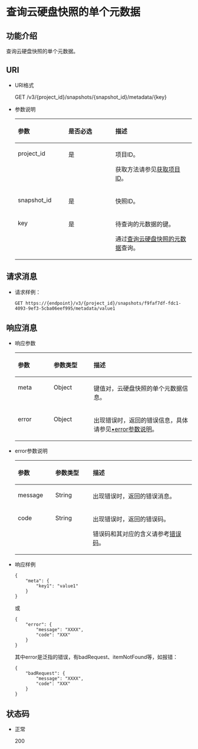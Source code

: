 # 查询云硬盘快照的单个元数据<a name="evs_04_3066"></a>

## 功能介绍<a name="section4805694511340"></a>

查询云硬盘快照的单个元数据。

## URI<a name="section268627411340"></a>

-   URI格式

    GET /v3/\{project\_id\}/snapshots/\{snapshot\_id\}/metadata/\{key\}

-   参数说明

    <a name="table5655293911340"></a>
    <table><thead align="left"><tr id="row4718979611340"><th class="cellrowborder" valign="top" width="28.57%" id="mcps1.1.4.1.1"><p id="p6427715211340"><a name="p6427715211340"></a><a name="p6427715211340"></a>参数</p>
    </th>
    <th class="cellrowborder" valign="top" width="26.529999999999998%" id="mcps1.1.4.1.2"><p id="p3906685711340"><a name="p3906685711340"></a><a name="p3906685711340"></a>是否必选</p>
    </th>
    <th class="cellrowborder" valign="top" width="44.9%" id="mcps1.1.4.1.3"><p id="p1029885411340"><a name="p1029885411340"></a><a name="p1029885411340"></a>描述</p>
    </th>
    </tr>
    </thead>
    <tbody><tr id="row2890086411340"><td class="cellrowborder" valign="top" width="28.57%" headers="mcps1.1.4.1.1 "><p id="p5926863811340"><a name="p5926863811340"></a><a name="p5926863811340"></a>project_id</p>
    </td>
    <td class="cellrowborder" valign="top" width="26.529999999999998%" headers="mcps1.1.4.1.2 "><p id="p3603037711340"><a name="p3603037711340"></a><a name="p3603037711340"></a>是</p>
    </td>
    <td class="cellrowborder" valign="top" width="44.9%" headers="mcps1.1.4.1.3 "><p id="p3277940011340"><a name="p3277940011340"></a><a name="p3277940011340"></a>项目ID。</p>
    <p id="p55811451337"><a name="p55811451337"></a><a name="p55811451337"></a>获取方法请参见<a href="获取项目ID.md">获取项目ID</a>。</p>
    </td>
    </tr>
    <tr id="row2657914711340"><td class="cellrowborder" valign="top" width="28.57%" headers="mcps1.1.4.1.1 "><p id="p542726811340"><a name="p542726811340"></a><a name="p542726811340"></a>snapshot_id</p>
    </td>
    <td class="cellrowborder" valign="top" width="26.529999999999998%" headers="mcps1.1.4.1.2 "><p id="p3695552511340"><a name="p3695552511340"></a><a name="p3695552511340"></a>是</p>
    </td>
    <td class="cellrowborder" valign="top" width="44.9%" headers="mcps1.1.4.1.3 "><p id="p4060754311340"><a name="p4060754311340"></a><a name="p4060754311340"></a>快照ID。</p>
    </td>
    </tr>
    <tr id="row8510929141217"><td class="cellrowborder" valign="top" width="28.57%" headers="mcps1.1.4.1.1 "><p id="p18296649141217"><a name="p18296649141217"></a><a name="p18296649141217"></a>key</p>
    </td>
    <td class="cellrowborder" valign="top" width="26.529999999999998%" headers="mcps1.1.4.1.2 "><p id="p5633614141217"><a name="p5633614141217"></a><a name="p5633614141217"></a>是</p>
    </td>
    <td class="cellrowborder" valign="top" width="44.9%" headers="mcps1.1.4.1.3 "><p id="p53669575141217"><a name="p53669575141217"></a><a name="p53669575141217"></a>待查询的元数据的键。</p>
    <p id="p33712417385"><a name="p33712417385"></a><a name="p33712417385"></a>通过<a href="查询云硬盘快照的元数据-Cinder-v3.md">查询云硬盘快照的元数据</a>查询。</p>
    </td>
    </tr>
    </tbody>
    </table>


## 请求消息<a name="section87667311340"></a>

-   请求样例：

    ```
    GET https://{endpoint}/v3/{project_id}/snapshots/f9faf7df-fdc1-4093-9ef3-5cba06eef995/metadata/value1
    ```


## 响应消息<a name="section5147449911340"></a>

-   响应参数

    <a name="evs_04_2103_table11977025201856"></a>
    <table><thead align="left"><tr id="evs_04_2103_row8102228201856"><th class="cellrowborder" valign="top" width="20.24%" id="mcps1.1.4.1.1"><p id="evs_04_2103_p52300707201856"><a name="evs_04_2103_p52300707201856"></a><a name="evs_04_2103_p52300707201856"></a>参数</p>
    </th>
    <th class="cellrowborder" valign="top" width="22.62%" id="mcps1.1.4.1.2"><p id="evs_04_2103_p3642697315541"><a name="evs_04_2103_p3642697315541"></a><a name="evs_04_2103_p3642697315541"></a>参数类型</p>
    </th>
    <th class="cellrowborder" valign="top" width="57.14%" id="mcps1.1.4.1.3"><p id="evs_04_2103_p17319263201856"><a name="evs_04_2103_p17319263201856"></a><a name="evs_04_2103_p17319263201856"></a>描述</p>
    </th>
    </tr>
    </thead>
    <tbody><tr id="evs_04_2103_row60683035201856"><td class="cellrowborder" valign="top" width="20.24%" headers="mcps1.1.4.1.1 "><p id="evs_04_2103_p16378828201856"><a name="evs_04_2103_p16378828201856"></a><a name="evs_04_2103_p16378828201856"></a>meta</p>
    </td>
    <td class="cellrowborder" valign="top" width="22.62%" headers="mcps1.1.4.1.2 "><p id="evs_04_2103_p6490369115541"><a name="evs_04_2103_p6490369115541"></a><a name="evs_04_2103_p6490369115541"></a>Object</p>
    </td>
    <td class="cellrowborder" valign="top" width="57.14%" headers="mcps1.1.4.1.3 "><p id="evs_04_2103_p20205612201856"><a name="evs_04_2103_p20205612201856"></a><a name="evs_04_2103_p20205612201856"></a>键值对，云硬盘快照的单个元数据信息。</p>
    </td>
    </tr>
    <tr id="evs_04_2103_row135502511261"><td class="cellrowborder" valign="top" width="20.24%" headers="mcps1.1.4.1.1 "><p id="evs_04_2103_p129522216412"><a name="evs_04_2103_p129522216412"></a><a name="evs_04_2103_p129522216412"></a>error</p>
    </td>
    <td class="cellrowborder" valign="top" width="22.62%" headers="mcps1.1.4.1.2 "><p id="evs_04_2103_p1595262111415"><a name="evs_04_2103_p1595262111415"></a><a name="evs_04_2103_p1595262111415"></a>Object</p>
    </td>
    <td class="cellrowborder" valign="top" width="57.14%" headers="mcps1.1.4.1.3 "><p id="evs_04_2103_p109527215417"><a name="evs_04_2103_p109527215417"></a><a name="evs_04_2103_p109527215417"></a>出现错误时，返回的错误信息，具体请参见<a href="#evs_04_2103_li0419202382514">•error参数说明</a>。</p>
    </td>
    </tr>
    </tbody>
    </table>

-   <a name="evs_04_2103_li0419202382514"></a>error参数说明

    <a name="evs_04_2103_evs_04_2013_table15441099103019"></a>
    <table><thead align="left"><tr id="evs_04_2103_evs_04_2013_row54094047103019"><th class="cellrowborder" valign="top" width="21.17788221177882%" id="mcps1.1.4.1.1"><p id="evs_04_2103_evs_04_2013_p19541716103019"><a name="evs_04_2103_evs_04_2013_p19541716103019"></a><a name="evs_04_2103_evs_04_2013_p19541716103019"></a>参数</p>
    </th>
    <th class="cellrowborder" valign="top" width="21.17788221177882%" id="mcps1.1.4.1.2"><p id="evs_04_2103_evs_04_2013_p39375186103019"><a name="evs_04_2103_evs_04_2013_p39375186103019"></a><a name="evs_04_2103_evs_04_2013_p39375186103019"></a>参数类型</p>
    </th>
    <th class="cellrowborder" valign="top" width="57.64423557644236%" id="mcps1.1.4.1.3"><p id="evs_04_2103_evs_04_2013_p38578950103019"><a name="evs_04_2103_evs_04_2013_p38578950103019"></a><a name="evs_04_2103_evs_04_2013_p38578950103019"></a>描述</p>
    </th>
    </tr>
    </thead>
    <tbody><tr id="evs_04_2103_evs_04_2013_row59401790103019"><td class="cellrowborder" valign="top" width="21.17788221177882%" headers="mcps1.1.4.1.1 "><p id="evs_04_2103_evs_04_2013_p46815658103019"><a name="evs_04_2103_evs_04_2013_p46815658103019"></a><a name="evs_04_2103_evs_04_2013_p46815658103019"></a>message</p>
    </td>
    <td class="cellrowborder" valign="top" width="21.17788221177882%" headers="mcps1.1.4.1.2 "><p id="evs_04_2103_evs_04_2013_p33971979103019"><a name="evs_04_2103_evs_04_2013_p33971979103019"></a><a name="evs_04_2103_evs_04_2013_p33971979103019"></a>String</p>
    </td>
    <td class="cellrowborder" valign="top" width="57.64423557644236%" headers="mcps1.1.4.1.3 "><p id="evs_04_2103_evs_04_2013_p21623243103019"><a name="evs_04_2103_evs_04_2013_p21623243103019"></a><a name="evs_04_2103_evs_04_2013_p21623243103019"></a>出现错误时，返回的错误消息。</p>
    </td>
    </tr>
    <tr id="evs_04_2103_evs_04_2013_row60391466103019"><td class="cellrowborder" valign="top" width="21.17788221177882%" headers="mcps1.1.4.1.1 "><p id="evs_04_2103_evs_04_2013_p59870541103019"><a name="evs_04_2103_evs_04_2013_p59870541103019"></a><a name="evs_04_2103_evs_04_2013_p59870541103019"></a>code</p>
    </td>
    <td class="cellrowborder" valign="top" width="21.17788221177882%" headers="mcps1.1.4.1.2 "><p id="evs_04_2103_evs_04_2013_p17675690103019"><a name="evs_04_2103_evs_04_2013_p17675690103019"></a><a name="evs_04_2103_evs_04_2013_p17675690103019"></a>String</p>
    </td>
    <td class="cellrowborder" valign="top" width="57.64423557644236%" headers="mcps1.1.4.1.3 "><p id="evs_04_2103_evs_04_2013_p6087468103019"><a name="evs_04_2103_evs_04_2013_p6087468103019"></a><a name="evs_04_2103_evs_04_2013_p6087468103019"></a>出现错误时，返回的错误码。</p>
    <p id="evs_04_2103_evs_04_2013_p54787218103019"><a name="evs_04_2103_evs_04_2013_p54787218103019"></a><a name="evs_04_2103_evs_04_2013_p54787218103019"></a>错误码和其对应的含义请参考<a href="错误码.md">错误码</a>。</p>
    </td>
    </tr>
    </tbody>
    </table>

-   响应样例

    ```
    {
        "meta": {
            "key1": "value1"
        }
    }
    ```

    或

    ```
    {
        "error": {
            "message": "XXXX", 
            "code": "XXX"
        }
    }
    ```

    其中error是泛指的错误，有badRequest、itemNotFound等，如报错：

    ```
    {
        "badRequest": {
            "message": "XXXX", 
            "code": "XXX"
        }
    }
    ```


## 状态码<a name="section1751558211340"></a>

-   正常

    200


